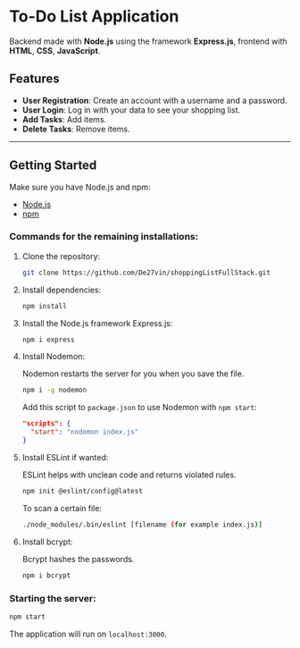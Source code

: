 # To-Do List Application

Backend made with **Node.js** using the framework **Express.js**, frontend with **HTML**, **CSS**, **JavaScript**.

## Features
- **User Registration**: Create an account with a username and a password.
- **User Login**: Log in with your data to see your shopping list.
- **Add Tasks**: Add items.
- **Delete Tasks**: Remove items.

---

## Getting Started

Make sure you have Node.js and npm:

- [Node.js](https://nodejs.org/)
- [npm](https://www.npmjs.com/)

### Commands for the remaining installations:

1. Clone the repository:

   ```bash
   git clone https://github.com/De27vin/shoppingListFullStack.git
   ```

2. Install dependencies:

   ```bash
   npm install
   ```

3. Install the Node.js framework Express.js:

   ```bash
   npm i express
   ```

4. Install Nodemon:

   Nodemon restarts the server for you when you save the file.

   ```bash
   npm i -g nodemon
   ```

   Add this script to `package.json` to use Nodemon with `npm start`:

   ```json
   "scripts": {
     "start": "nodemon index.js"
   }
   ```

5. Install ESLint if wanted:

   ESLint helps with unclean code and returns violated rules.

   ```bash
   npm init @eslint/config@latest
   ```

   To scan a certain file:

   ```bash
   ./node_modules/.bin/eslint [filename (for example index.js)]
   ```

6. Install bcrypt:

   Bcrypt hashes the passwords.

   ```bash
   npm i bcrypt
   ```

### Starting the server:

```bash
npm start
```

The application will run on `localhost:3000`.
